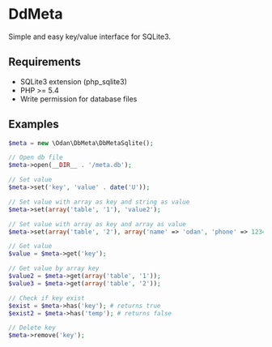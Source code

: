 # DdMeta
Simple and easy key/value interface for SQLite3.

## Requirements

* SQLite3 extension (php_sqlite3)
* PHP >= 5.4
* Write permission for database files

## Examples

```php
$meta = new \Odan\DbMeta\DbMetaSqlite();

// Open db file
$meta->open(__DIR__ . '/meta.db');

// Set value
$meta->set('key', 'value' . date('U'));

// Set value with array as key and string as value
$meta->set(array('table', '1'), 'value2');

// Set value with array as key and array as value
$meta->set(array('table', '2'), array('name' => 'odan', 'phone' => 1234567));

// Get value
$value = $meta->get('key');

// Get value by array key
$value2 = $meta->get(array('table', '1'));
$value3 = $meta->get(array('table', '2'));

// Check if key exist
$exist = $meta->has('key'); # returns true
$exist2 = $meta->has('temp'); # returns false

// Delete key
$meta->remove('key');
```
